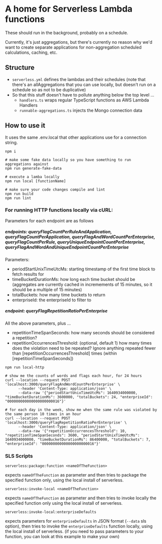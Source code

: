 # A home for Serverless Lambda functions

These should run in the background, probably on a schedule.

Currently, it's just aggregations, but there's currently no reason why we'd want to
create separate applications for non-aggregation scheduled calculations, caching, etc.

## Structure

- `serverless.yml` defines the lambdas and their schedules
  (note that there's an allAggregations that you can use locally,
  but doesn't run on a schedule so as not to be duplicative)
- So that this stuff doesn't have to pollute anything below the top level ...
    - `handlers.ts` wraps regular TypeScript functions as AWS Lambda Handlers
    - `runnable-aggregations.ts` injects the Mongo connection data

## How to use it

It uses the same .env.local that other applications use for a connection string.

```
npm i

# make some fake data locally so you have something to run aggregations against
npm run generate-fake-data

# execute a lamba locally
npm run local [functionName]

# make sure your code changes compile and lint
npm run build
npm run lint
```

### For running HTTP functions locally via cURL:

Parameters for each endpoint are as follows

##### endpoints: queryFlagCountPerRuleAndApplication, queryFlagCountPerApplication, queryFlagAndWordCountPerEnterprise, queryFlagCountPerRule, queryUniqueEndpointCountPerEnterprise, queryFlagAndWordAndUniqueEndpointCountPerEnterprise
Parameters:
- periodStartUnixTimeUtcMs: starting timestamp of the first time block to fetch results for
- timeBucketDurationMs: how long each time bucket should be (aggregates are currently cached in incremements of 15 minutes, so it should be a multiple of 15 minutes)
- totalBuckets: how many time buckets to return
- enterpriseId: the enterpriseId to filter to

##### endpoint: queryFlagRepetitionRatioPerEnterprise
All the above parameters, plus ...
- repetitionTimeSpanSeconds: how many seconds should be considered a repetition?
- repetitionOccurrencesThreshold: (optional, default 1) how many times does the violation need to be repeated?
  Ignore anything repeated fewer than [repetitionOccurrencesThreshold] times (within [repetitionTimeSpanSeconds])

```
npm run local-http

# show me the counts of words and flags each hour, for 24 hours
curl --location --request POST 'localhost:3000/queryFlagAndWordCountPerEnterprise' \
      --header 'Content-Type: application/json' \
      --data-raw '{"periodStartUnixTimeUtcMs": 1640934000000, "timeBucketDurationMs": 3600000, "totalBuckets": 24, "enterpriseId": "000000000000000000000016"}'

# for each day in the week, show me when the same rule was violated by the same person 10 times in an hour
curl --location --request POST 'localhost:3000/queryFlagRepetitionRatioPerEnterprise' \
      --header 'Content-Type: application/json' \
      --data-raw '{"repetitionOccurrencesThreshold": 10, "repetitionTimeSpanSeconds": 3600, "periodStartUnixTimeUtcMs": 1640934000000, "timeBucketDurationMs": 86400000, "totalBuckets": 7, "enterpriseId": "000000000000000000000016"}'

```

### SLS Scripts 
 ```
 serverless:package:function <nameOfTheFunction>
 ``` 
 expects `nameOfTheFunction` as parameter and then tries to package the specified function only, using the local install of serverless.  

 ```
 serverless:invoke-local <nameOfTheFunction>
 ```

expects `nameOfTheFunction` as parameter and then tries to invoke locally the specified function only using the local install of serverless.  

```
serverless:invoke-local:enterpriseDefaults
```
expects parameters for `enterpriseDefaults` in JSON format (`--data` sls option), then tries to invoke the `enterpriseDefaults` function locally, using the local install of serverless.
(if you need to pass parameters to your function, you can look at this example to make your own)